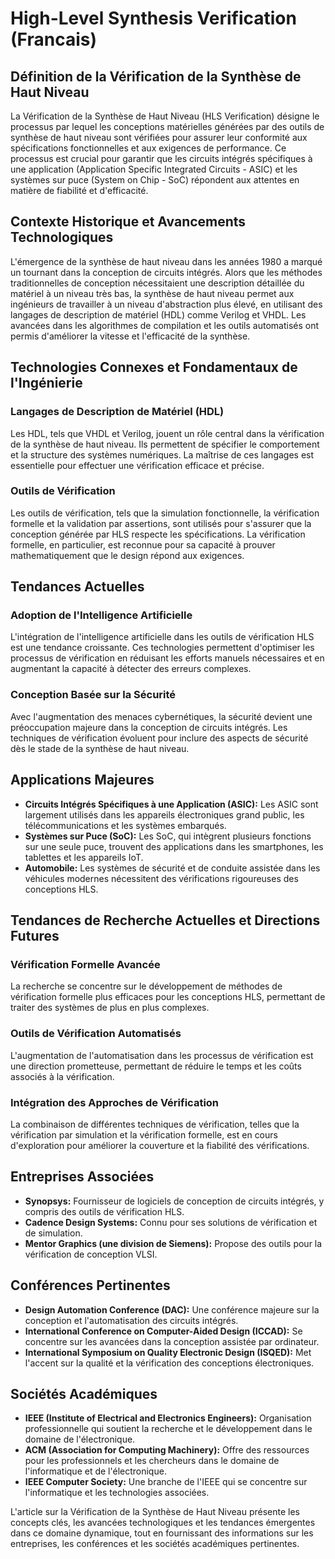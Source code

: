 # High-Level Synthesis Verification (Francais)

## Définition de la Vérification de la Synthèse de Haut Niveau

La Vérification de la Synthèse de Haut Niveau (HLS Verification) désigne le processus par lequel les conceptions matérielles générées par des outils de synthèse de haut niveau sont vérifiées pour assurer leur conformité aux spécifications fonctionnelles et aux exigences de performance. Ce processus est crucial pour garantir que les circuits intégrés spécifiques à une application (Application Specific Integrated Circuits - ASIC) et les systèmes sur puce (System on Chip - SoC) répondent aux attentes en matière de fiabilité et d'efficacité.

## Contexte Historique et Avancements Technologiques

L'émergence de la synthèse de haut niveau dans les années 1980 a marqué un tournant dans la conception de circuits intégrés. Alors que les méthodes traditionnelles de conception nécessitaient une description détaillée du matériel à un niveau très bas, la synthèse de haut niveau permet aux ingénieurs de travailler à un niveau d'abstraction plus élevé, en utilisant des langages de description de matériel (HDL) comme Verilog et VHDL. Les avancées dans les algorithmes de compilation et les outils automatisés ont permis d'améliorer la vitesse et l'efficacité de la synthèse.

## Technologies Connexes et Fondamentaux de l'Ingénierie

### Langages de Description de Matériel (HDL)

Les HDL, tels que VHDL et Verilog, jouent un rôle central dans la vérification de la synthèse de haut niveau. Ils permettent de spécifier le comportement et la structure des systèmes numériques. La maîtrise de ces langages est essentielle pour effectuer une vérification efficace et précise.

### Outils de Vérification

Les outils de vérification, tels que la simulation fonctionnelle, la vérification formelle et la validation par assertions, sont utilisés pour s'assurer que la conception générée par HLS respecte les spécifications. La vérification formelle, en particulier, est reconnue pour sa capacité à prouver mathematiquement que le design répond aux exigences.

## Tendances Actuelles

### Adoption de l'Intelligence Artificielle

L'intégration de l'intelligence artificielle dans les outils de vérification HLS est une tendance croissante. Ces technologies permettent d'optimiser les processus de vérification en réduisant les efforts manuels nécessaires et en augmentant la capacité à détecter des erreurs complexes.

### Conception Basée sur la Sécurité

Avec l'augmentation des menaces cybernétiques, la sécurité devient une préoccupation majeure dans la conception de circuits intégrés. Les techniques de vérification évoluent pour inclure des aspects de sécurité dès le stade de la synthèse de haut niveau.

## Applications Majeures

- **Circuits Intégrés Spécifiques à une Application (ASIC):** Les ASIC sont largement utilisés dans les appareils électroniques grand public, les télécommunications et les systèmes embarqués.
- **Systèmes sur Puce (SoC):** Les SoC, qui intègrent plusieurs fonctions sur une seule puce, trouvent des applications dans les smartphones, les tablettes et les appareils IoT.
- **Automobile:** Les systèmes de sécurité et de conduite assistée dans les véhicules modernes nécessitent des vérifications rigoureuses des conceptions HLS.

## Tendances de Recherche Actuelles et Directions Futures

### Vérification Formelle Avancée

La recherche se concentre sur le développement de méthodes de vérification formelle plus efficaces pour les conceptions HLS, permettant de traiter des systèmes de plus en plus complexes.

### Outils de Vérification Automatisés

L'augmentation de l'automatisation dans les processus de vérification est une direction prometteuse, permettant de réduire le temps et les coûts associés à la vérification.

### Intégration des Approches de Vérification

La combinaison de différentes techniques de vérification, telles que la vérification par simulation et la vérification formelle, est en cours d'exploration pour améliorer la couverture et la fiabilité des vérifications.

## Entreprises Associées

- **Synopsys:** Fournisseur de logiciels de conception de circuits intégrés, y compris des outils de vérification HLS.
- **Cadence Design Systems:** Connu pour ses solutions de vérification et de simulation.
- **Mentor Graphics (une division de Siemens):** Propose des outils pour la vérification de conception VLSI.

## Conférences Pertinentes

- **Design Automation Conference (DAC):** Une conférence majeure sur la conception et l'automatisation des circuits intégrés.
- **International Conference on Computer-Aided Design (ICCAD):** Se concentre sur les avancées dans la conception assistée par ordinateur.
- **International Symposium on Quality Electronic Design (ISQED):** Met l'accent sur la qualité et la vérification des conceptions électroniques.

## Sociétés Académiques

- **IEEE (Institute of Electrical and Electronics Engineers):** Organisation professionnelle qui soutient la recherche et le développement dans le domaine de l'électronique.
- **ACM (Association for Computing Machinery):** Offre des ressources pour les professionnels et les chercheurs dans le domaine de l'informatique et de l'électronique.
- **IEEE Computer Society:** Une branche de l'IEEE qui se concentre sur l'informatique et les technologies associées.

L'article sur la Vérification de la Synthèse de Haut Niveau présente les concepts clés, les avancées technologiques et les tendances émergentes dans ce domaine dynamique, tout en fournissant des informations sur les entreprises, les conférences et les sociétés académiques pertinentes.